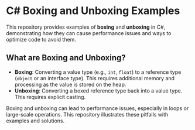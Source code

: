# C# Boxing and Unboxing Examples

This repository provides examples of **boxing** and **unboxing** in C#, demonstrating how they can cause performance issues and ways to optimize code to avoid them.

## What are Boxing and Unboxing?

- **Boxing**: Converting a value type (e.g., `int`, `float`) to a reference type (`object` or an interface type). This requires additional memory and processing as the value is stored on the heap.
- **Unboxing**: Converting a boxed reference type back into a value type. This requires explicit casting.

Boxing and unboxing can lead to performance issues, especially in loops or large-scale operations. This repository illustrates these pitfalls with examples and solutions.
